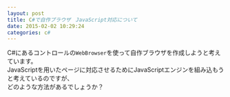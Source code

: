 ```yaml
---
layout: post
title: C#で自作ブラウザ　JavaScript対応について
date: 2015-02-02 10:29:24
categories: c#
---
```

<p>C#にあるコントロールの<code>WebBrowser</code>を使って自作ブラウザを作成しようと考えています。<br>
JavaScriptを用いたページに対応させるためにJavaScriptエンジンを組み込もうと考えているのですが、<br>
どのような方法があるでしょうか？</p>
